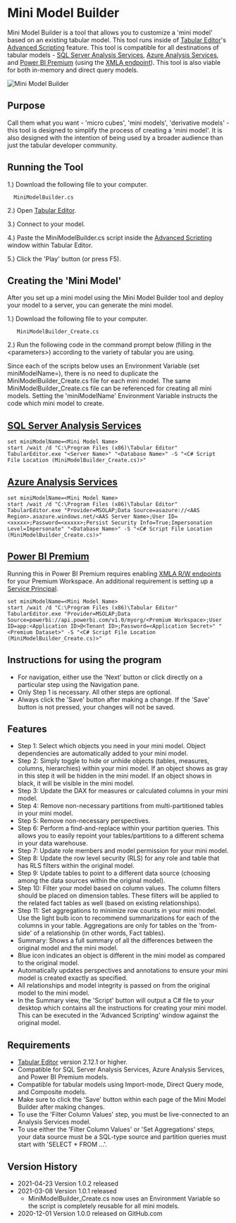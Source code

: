 # Mini Model Builder

Mini Model Builder is a tool that allows you to customize a 'mini model' based on an existing tabular model. This tool runs inside of [Tabular Editor](https://tabulareditor.com/ "Tabular Editor")'s [Advanced Scripting](https://docs.tabulareditor.com/Advanced-Scripting.html "Advanced Scripting") feature. This tool is compatible for all destinations of tabular models - [SQL Server Analysis Services](https://docs.microsoft.com/analysis-services/ssas-overview?view=asallproducts-allversions "SQL Server Analysis Services"), [Azure Analysis Services](https://azure.microsoft.com/services/analysis-services/ "Azure Analysis Services"), and [Power BI Premium](https://powerbi.microsoft.com/power-bi-premium/ "Power BI Premium") (using the [XMLA 
endpoint](https://docs.microsoft.com/power-bi/admin/service-premium-connect-tools "XMLA R/W Endpoint")). This tool is also viable for both in-memory and direct query models.

![Mini Model Builder](https://github.com/m-kovalsky/Tabular/blob/master/Icons/MiniModelBuilderIcon.png "Mini Model Builder")

## Purpose

Call them what you want - 'micro cubes', 'mini models', 'derivative models' - this tool is designed to simplify the process of creating a 'mini model'. It is also designed with the intention of being used by a broader audience than just the tabular developer community.

## Running the Tool

1.) Download the following file to your computer.

      MiniModelBuilder.cs

2.) Open [Tabular Editor](https://github.com/otykier/TabularEditor/releases/latest "Tabular Editor").

3.) Connect to your model.

4.) Paste the MiniModelBuilder.cs script inside the [Advanced Scripting](https://docs.tabulareditor.com/Advanced-Scripting.html "Advanced Scripting") window within Tabular Editor.

5.) Click the 'Play' button (or press F5).

## Creating the 'Mini Model'

After you set up a mini model using the Mini Model Builder tool and deploy your model to a server, you can generate the mini model. 

1.) Download the following file to your computer.
       
       MiniModelBuilder_Create.cs
       
2.) Run the following code in the command prompt below (filling in the \<parameters\>) according to the variety of tabular you are using.

Since each of the scripts below uses an Environment Variable (set miniModelName=<Mini Model Name>), there is no need to duplicate the MiniModelBuilder_Create.cs file for each mini model. The same MiniModelBuilder_Create.cs file can be referenced for creating all mini models. Setting the 'miniModelName' Environment Variable instructs the code which mini model to create.

## [SQL Server Analysis Services](https://docs.microsoft.com/analysis-services/ssas-overview?view=asallproducts-allversions "SQL Server Analysis Services")

    set miniModelName=<Mini Model Name>
    start /wait /d "C:\Program Files (x86)\Tabular Editor" TabularEditor.exe "<Server Name>" "<Database Name>" -S "<C# Script File Location (MiniModelBuilder_Create.cs)>"

## [Azure Analysis Services](https://azure.microsoft.com/services/analysis-services/ "Azure Analysis Services")

    set miniModelName=<Mini Model Name>
    start /wait /d "C:\Program Files (x86)\Tabular Editor" TabularEditor.exe "Provider=MSOLAP;Data Source=asazure://<AAS Region>.asazure.windows.net/<AAS Server Name>;User ID=<xxxxx>;Password=<xxxxx>;Persist Security Info=True;Impersonation Level=Impersonate" "<Database Name>" -S "<C# Script File Location (MiniModelBuilder_Create.cs)>"

## [Power BI Premium](https://powerbi.microsoft.com/power-bi-premium/ "Power BI Premium")

Running this in Power BI Premium requires enabling [XMLA R/W endpoints](https://docs.microsoft.com/power-bi/admin/service-premium-connect-tools "XMLA R/W Endpoints") for your Premium Workspace. An additional requirement is setting up a [Service Principal](https://tabulareditor.com/2020/06/02/PBI-SP-Access.html "Setting up a Service Principal").

    set miniModelName=<Mini Model Name>
    start /wait /d "C:\Program Files (x86)\Tabular Editor" TabularEditor.exe "Provider=MSOLAP;Data Source=powerbi://api.powerbi.com/v1.0/myorg/<Premium Workspace>;User ID=app:<Application ID>@<Tenant ID>;Password=<Application Secret>" "<Premium Dataset>" -S "<C# Script File Location (MiniModelBuilder_Create.cs)>" 

## Instructions for using the program

* For navigation, either use the 'Next' button or click directly on a particular step using the Navigation pane.
* Only Step 1 is necessary. All other steps are optional.
* Always click the 'Save' button after making a change. If the 'Save' button is not pressed, your changes will not be saved.

## Features

* Step 1: Select which objects you need in your mini model. Object dependencies are automatically added to your mini model.
* Step 2: Simply toggle to hide or unhide objects (tables, measures, columns, hierarchies) within your mini model. If an object shows as gray in this step it will be hidden in the mini model. If an object shows in black, it will be visible in the mini model.
* Step 3: Update the DAX for measures or calculated columns in your mini model.
* Step 4: Remove non-necessary partitions from multi-partitioned tables in your mini model.
* Step 5: Remove non-necessary perspectives.
* Step 6: Perform a find-and-replace within your partition queries. This allows you to easily repoint your tables/partitions to a different schema in your data warehouse.
* Step 7: Update role members and model permission for your mini model.
* Step 8: Update the row level security (RLS) for any role and table that has RLS filters within the original model.
* Step 9: Update tables to point to a different data source (choosing among the data sources within the original model).
* Step 10: Filter your model based on column values. The column filters should be placed on dimension tables. These filters will be applied to the related fact tables as well (based on existing relationships).
* Step 11: Set aggregations to minimize row counts in your mini model. Use the light bulb icon to recommend summarizations for each of the columns in your table. Aggregations are only for tables on the 'from-side' of a relationship (in other words, Fact tables).
* Summary: Shows a full summary of all the differences between the original model and the mini model.
* Blue icon indicates an object is different in the mini model as compared to the original model.
* Automatically updates perspectives and annotations to ensure your mini model is created exactly as specified.
* All relationships and model integrity is passed on from the original model to the mini model.
* In the Summary view, the 'Script' button will output a C# file to your desktop which contains all the instructions for creating your mini model. This can be executed in the 'Advanced Scripting' window against the original model.

## Requirements

* [Tabular Editor](https://tabulareditor.com/ "Tabular Editor") version 2.12.1 or higher.
* Compatible for SQL Server Analysis Services, Azure Analysis Services, and Power BI Premium models.
* Compatible for tabular models using Import-mode, Direct Query mode, and Composite models.
* Make sure to click the 'Save' button within each page of the Mini Model Builder after making changes.
* To use the 'Filter Column Values' step, you must be live-connected to an Analysis Services model.
* To use either the 'Filter Column Values' or 'Set Aggregations' steps, your data source must be a SQL-type source and partition queries must start with 'SELECT * FROM ...'.

## Version History

* 2021-04-23 Version 1.0.2 released
* 2021-03-08 Version 1.0.1 released
   * MiniModelBuilder_Create.cs now uses an Environment Variable so the script is completely reusable for all mini models.
* 2020-12-01 Version 1.0.0 released on GitHub.com

